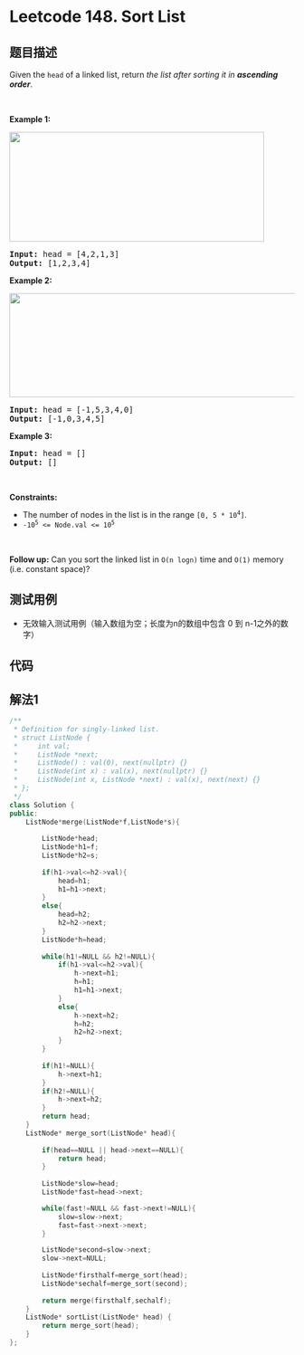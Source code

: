 # Leetcode 148. Sort List

## 题目描述
<div class="px-5 pt-4"><div class="flex"></div><div class="_1l1MA" data-track-load="description_content"><p>Given the <code>head</code> of a linked list, return <em>the list after sorting it in <strong>ascending order</strong></em>.</p>

<p>&nbsp;</p>
<p><strong class="example">Example 1:</strong></p>
<img alt="" src="https://assets.leetcode.com/uploads/2020/09/14/sort_list_1.jpg" style="width: 450px; height: 194px;">
<pre><strong>Input:</strong> head = [4,2,1,3]
<strong>Output:</strong> [1,2,3,4]
</pre>

<p><strong class="example">Example 2:</strong></p>
<img alt="" src="https://assets.leetcode.com/uploads/2020/09/14/sort_list_2.jpg" style="width: 550px; height: 184px;">
<pre><strong>Input:</strong> head = [-1,5,3,4,0]
<strong>Output:</strong> [-1,0,3,4,5]
</pre>

<p><strong class="example">Example 3:</strong></p>

<pre><strong>Input:</strong> head = []
<strong>Output:</strong> []
</pre>

<p>&nbsp;</p>
<p><strong>Constraints:</strong></p>

<ul>
	<li>The number of nodes in the list is in the range <code>[0, 5 * 10<sup>4</sup>]</code>.</li>
	<li><code>-10<sup>5</sup> &lt;= Node.val &lt;= 10<sup>5</sup></code></li>
</ul>

<p>&nbsp;</p>
<p><strong>Follow up:</strong> Can you sort the linked list in <code>O(n logn)</code> time and <code>O(1)</code> memory (i.e. constant space)?</p>
</div></div>

## 测试用例
* 无效输入测试用例（输入数组为空；长度为n的数组中包含 0 到 n-1之外的数字）

## 代码
## 解法1
```c++
/**
 * Definition for singly-linked list.
 * struct ListNode {
 *     int val;
 *     ListNode *next;
 *     ListNode() : val(0), next(nullptr) {}
 *     ListNode(int x) : val(x), next(nullptr) {}
 *     ListNode(int x, ListNode *next) : val(x), next(next) {}
 * };
 */
class Solution {
public:
    ListNode*merge(ListNode*f,ListNode*s){
        
        ListNode*head;
        ListNode*h1=f;
        ListNode*h2=s;
        
        if(h1->val<=h2->val){
            head=h1;
            h1=h1->next;
        }
        else{
            head=h2;
            h2=h2->next;
        }
        ListNode*h=head;
        
        while(h1!=NULL && h2!=NULL){
            if(h1->val<=h2->val){
                h->next=h1;
                h=h1;
                h1=h1->next;
            }
            else{
                h->next=h2;
                h=h2;
                h2=h2->next;
            }
        }
        
        if(h1!=NULL){
            h->next=h1;
        }
        if(h2!=NULL){
            h->next=h2;
        }
        return head;
    }
    ListNode* merge_sort(ListNode* head){
        
        if(head==NULL || head->next==NULL){
            return head;
        }
        
        ListNode*slow=head;
        ListNode*fast=head->next;

        while(fast!=NULL && fast->next!=NULL){
            slow=slow->next;
            fast=fast->next->next;
        }

        ListNode*second=slow->next;
        slow->next=NULL;
        
        ListNode*firsthalf=merge_sort(head);
        ListNode*sechalf=merge_sort(second);
        
        return merge(firsthalf,sechalf);
    }
    ListNode* sortList(ListNode* head) {
        return merge_sort(head);
    }
};
```
